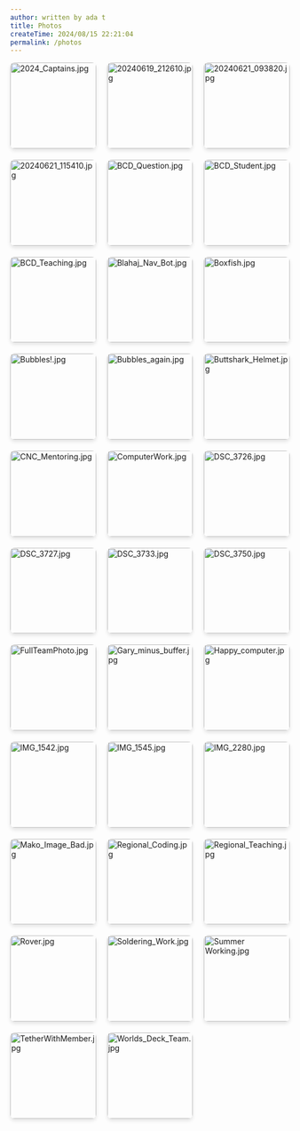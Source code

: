 ```yaml
---
author: written by ada t
title: Photos
createTime: 2024/08/15 22:21:04
permalink: /photos
---
```


<ClientOnly>
<div class="image-viewer">
    
<div class="image-item">
    <a href="/2024-08-15/2024_Captains.jpg" target="_blank" class="image-link">
        <img src="/thumbnails/thumb_2024_Captains.jpg?url" alt="2024_Captains.jpg" loading="lazy">
        <div class="image-overlay">
            <p class="image-title">2024_Captains.jpg</p>
            <p class="image-date">2024-08-15</p>
        </div>
    </a>
</div>
                
<div class="image-item">
    <a href="/2024-08-15/20240619_212610.jpg" target="_blank" class="image-link">
        <img src="/thumbnails/thumb_20240619_212610.jpg?url" alt="20240619_212610.jpg" loading="lazy">
        <div class="image-overlay">
            <p class="image-title">20240619_212610.jpg</p>
            <p class="image-date">2024-08-15</p>
        </div>
    </a>
</div>
                
<div class="image-item">
    <a href="/2024-08-15/20240621_093820.jpg" target="_blank" class="image-link">
        <img src="/thumbnails/thumb_20240621_093820.jpg?url" alt="20240621_093820.jpg" loading="lazy">
        <div class="image-overlay">
            <p class="image-title">20240621_093820.jpg</p>
            <p class="image-date">2024-08-15</p>
        </div>
    </a>
</div>
                
<div class="image-item">
    <a href="/2024-08-15/20240621_115410.jpg" target="_blank" class="image-link">
        <img src="/thumbnails/thumb_20240621_115410.jpg?url" alt="20240621_115410.jpg" loading="lazy">
        <div class="image-overlay">
            <p class="image-title">20240621_115410.jpg</p>
            <p class="image-date">2024-08-15</p>
        </div>
    </a>
</div>
                
<div class="image-item">
    <a href="/2024-08-15/BCD_Question.jpg" target="_blank" class="image-link">
        <img src="/thumbnails/thumb_BCD_Question.jpg?url" alt="BCD_Question.jpg" loading="lazy">
        <div class="image-overlay">
            <p class="image-title">BCD_Question.jpg</p>
            <p class="image-date">2024-08-15</p>
        </div>
    </a>
</div>
                
<div class="image-item">
    <a href="/2024-08-15/BCD_Student.jpg" target="_blank" class="image-link">
        <img src="/thumbnails/thumb_BCD_Student.jpg?url" alt="BCD_Student.jpg" loading="lazy">
        <div class="image-overlay">
            <p class="image-title">BCD_Student.jpg</p>
            <p class="image-date">2024-08-15</p>
        </div>
    </a>
</div>
                
<div class="image-item">
    <a href="/2024-08-15/BCD_Teaching.jpg" target="_blank" class="image-link">
        <img src="/thumbnails/thumb_BCD_Teaching.jpg?url" alt="BCD_Teaching.jpg" loading="lazy">
        <div class="image-overlay">
            <p class="image-title">BCD_Teaching.jpg</p>
            <p class="image-date">2024-08-15</p>
        </div>
    </a>
</div>
                
<div class="image-item">
    <a href="/2024-08-15/Blahaj_Nav_Bot.jpg" target="_blank" class="image-link">
        <img src="/thumbnails/thumb_Blahaj_Nav_Bot.jpg?url" alt="Blahaj_Nav_Bot.jpg" loading="lazy">
        <div class="image-overlay">
            <p class="image-title">Blahaj_Nav_Bot.jpg</p>
            <p class="image-date">2024-08-15</p>
        </div>
    </a>
</div>
                
<div class="image-item">
    <a href="/2024-08-15/Boxfish.jpg" target="_blank" class="image-link">
        <img src="/thumbnails/thumb_Boxfish.jpg?url" alt="Boxfish.jpg" loading="lazy">
        <div class="image-overlay">
            <p class="image-title">Boxfish.jpg</p>
            <p class="image-date">2024-08-15</p>
        </div>
    </a>
</div>
                
<div class="image-item">
    <a href="/2024-08-15/Bubbles!.jpg" target="_blank" class="image-link">
        <img src="/thumbnails/thumb_Bubbles!.jpg?url" alt="Bubbles!.jpg" loading="lazy">
        <div class="image-overlay">
            <p class="image-title">Bubbles!.jpg</p>
            <p class="image-date">2024-08-15</p>
        </div>
    </a>
</div>
                
<div class="image-item">
    <a href="/2024-08-15/Bubbles_again.jpg" target="_blank" class="image-link">
        <img src="/thumbnails/thumb_Bubbles_again.jpg?url" alt="Bubbles_again.jpg" loading="lazy">
        <div class="image-overlay">
            <p class="image-title">Bubbles_again.jpg</p>
            <p class="image-date">2024-08-15</p>
        </div>
    </a>
</div>
                
<div class="image-item">
    <a href="/2024-08-15/Buttshark_Helmet.jpg" target="_blank" class="image-link">
        <img src="/thumbnails/thumb_Buttshark_Helmet.jpg?url" alt="Buttshark_Helmet.jpg" loading="lazy">
        <div class="image-overlay">
            <p class="image-title">Buttshark_Helmet.jpg</p>
            <p class="image-date">2024-08-15</p>
        </div>
    </a>
</div>
                
<div class="image-item">
    <a href="/2024-08-15/CNC_Mentoring.jpg" target="_blank" class="image-link">
        <img src="/thumbnails/thumb_CNC_Mentoring.jpg?url" alt="CNC_Mentoring.jpg" loading="lazy">
        <div class="image-overlay">
            <p class="image-title">CNC_Mentoring.jpg</p>
            <p class="image-date">2024-08-15</p>
        </div>
    </a>
</div>
                
<div class="image-item">
    <a href="/2024-08-15/ComputerWork.jpg" target="_blank" class="image-link">
        <img src="/thumbnails/thumb_ComputerWork.jpg?url" alt="ComputerWork.jpg" loading="lazy">
        <div class="image-overlay">
            <p class="image-title">ComputerWork.jpg</p>
            <p class="image-date">2024-08-15</p>
        </div>
    </a>
</div>
                
<div class="image-item">
    <a href="/2024-08-15/DSC_3726.jpg" target="_blank" class="image-link">
        <img src="/thumbnails/thumb_DSC_3726.jpg?url" alt="DSC_3726.jpg" loading="lazy">
        <div class="image-overlay">
            <p class="image-title">DSC_3726.jpg</p>
            <p class="image-date">2024-08-15</p>
        </div>
    </a>
</div>
                
<div class="image-item">
    <a href="/2024-08-15/DSC_3727.jpg" target="_blank" class="image-link">
        <img src="/thumbnails/thumb_DSC_3727.jpg?url" alt="DSC_3727.jpg" loading="lazy">
        <div class="image-overlay">
            <p class="image-title">DSC_3727.jpg</p>
            <p class="image-date">2024-08-15</p>
        </div>
    </a>
</div>
                
<div class="image-item">
    <a href="/2024-08-15/DSC_3733.jpg" target="_blank" class="image-link">
        <img src="/thumbnails/thumb_DSC_3733.jpg?url" alt="DSC_3733.jpg" loading="lazy">
        <div class="image-overlay">
            <p class="image-title">DSC_3733.jpg</p>
            <p class="image-date">2024-08-15</p>
        </div>
    </a>
</div>
                
<div class="image-item">
    <a href="/2024-08-15/DSC_3750.jpg" target="_blank" class="image-link">
        <img src="/thumbnails/thumb_DSC_3750.jpg?url" alt="DSC_3750.jpg" loading="lazy">
        <div class="image-overlay">
            <p class="image-title">DSC_3750.jpg</p>
            <p class="image-date">2024-08-15</p>
        </div>
    </a>
</div>
                
<div class="image-item">
    <a href="/2024-08-15/FullTeamPhoto.jpg" target="_blank" class="image-link">
        <img src="/thumbnails/thumb_FullTeamPhoto.jpg?url" alt="FullTeamPhoto.jpg" loading="lazy">
        <div class="image-overlay">
            <p class="image-title">FullTeamPhoto.jpg</p>
            <p class="image-date">2024-08-15</p>
        </div>
    </a>
</div>
                
<div class="image-item">
    <a href="/2024-08-15/Gary_minus_buffer.jpg" target="_blank" class="image-link">
        <img src="/thumbnails/thumb_Gary_minus_buffer.jpg?url" alt="Gary_minus_buffer.jpg" loading="lazy">
        <div class="image-overlay">
            <p class="image-title">Gary_minus_buffer.jpg</p>
            <p class="image-date">2024-08-15</p>
        </div>
    </a>
</div>
                
<div class="image-item">
    <a href="/2024-08-15/Happy_computer.jpg" target="_blank" class="image-link">
        <img src="/thumbnails/thumb_Happy_computer.jpg?url" alt="Happy_computer.jpg" loading="lazy">
        <div class="image-overlay">
            <p class="image-title">Happy_computer.jpg</p>
            <p class="image-date">2024-08-15</p>
        </div>
    </a>
</div>
                
<div class="image-item">
    <a href="/2024-08-15/IMG_1542.jpg" target="_blank" class="image-link">
        <img src="/thumbnails/thumb_IMG_1542.jpg?url" alt="IMG_1542.jpg" loading="lazy">
        <div class="image-overlay">
            <p class="image-title">IMG_1542.jpg</p>
            <p class="image-date">2024-08-15</p>
        </div>
    </a>
</div>
                
<div class="image-item">
    <a href="/2024-08-15/IMG_1545.jpg" target="_blank" class="image-link">
        <img src="/thumbnails/thumb_IMG_1545.jpg?url" alt="IMG_1545.jpg" loading="lazy">
        <div class="image-overlay">
            <p class="image-title">IMG_1545.jpg</p>
            <p class="image-date">2024-08-15</p>
        </div>
    </a>
</div>
                
<div class="image-item">
    <a href="/2024-08-15/IMG_2280.jpg" target="_blank" class="image-link">
        <img src="/thumbnails/thumb_IMG_2280.jpg?url" alt="IMG_2280.jpg" loading="lazy">
        <div class="image-overlay">
            <p class="image-title">IMG_2280.jpg</p>
            <p class="image-date">2024-08-15</p>
        </div>
    </a>
</div>
                
<div class="image-item">
    <a href="/2024-08-15/Mako_Image_Bad.jpg" target="_blank" class="image-link">
        <img src="/thumbnails/thumb_Mako_Image_Bad.jpg?url" alt="Mako_Image_Bad.jpg" loading="lazy">
        <div class="image-overlay">
            <p class="image-title">Mako_Image_Bad.jpg</p>
            <p class="image-date">2024-08-15</p>
        </div>
    </a>
</div>
                
<div class="image-item">
    <a href="/2024-08-15/Regional_Coding.jpg" target="_blank" class="image-link">
        <img src="/thumbnails/thumb_Regional_Coding.jpg?url" alt="Regional_Coding.jpg" loading="lazy">
        <div class="image-overlay">
            <p class="image-title">Regional_Coding.jpg</p>
            <p class="image-date">2024-08-15</p>
        </div>
    </a>
</div>
                
<div class="image-item">
    <a href="/2024-08-15/Regional_Teaching.jpg" target="_blank" class="image-link">
        <img src="/thumbnails/thumb_Regional_Teaching.jpg?url" alt="Regional_Teaching.jpg" loading="lazy">
        <div class="image-overlay">
            <p class="image-title">Regional_Teaching.jpg</p>
            <p class="image-date">2024-08-15</p>
        </div>
    </a>
</div>
                
<div class="image-item">
    <a href="/2024-08-15/Rover.jpg" target="_blank" class="image-link">
        <img src="/thumbnails/thumb_Rover.jpg?url" alt="Rover.jpg" loading="lazy">
        <div class="image-overlay">
            <p class="image-title">Rover.jpg</p>
            <p class="image-date">2024-08-15</p>
        </div>
    </a>
</div>
                
<div class="image-item">
    <a href="/2024-08-15/Soldering_Work.jpg" target="_blank" class="image-link">
        <img src="/thumbnails/thumb_Soldering_Work.jpg?url" alt="Soldering_Work.jpg" loading="lazy">
        <div class="image-overlay">
            <p class="image-title">Soldering_Work.jpg</p>
            <p class="image-date">2024-08-15</p>
        </div>
    </a>
</div>
                
<div class="image-item">
    <a href="/2024-08-15/Summer Working.jpg" target="_blank" class="image-link">
        <img src="/thumbnails/thumb_Summer Working.jpg?url" alt="Summer Working.jpg" loading="lazy">
        <div class="image-overlay">
            <p class="image-title">Summer Working.jpg</p>
            <p class="image-date">2024-08-15</p>
        </div>
    </a>
</div>
                
<div class="image-item">
    <a href="/2024-08-15/TetherWithMember.jpg" target="_blank" class="image-link">
        <img src="/thumbnails/thumb_TetherWithMember.jpg?url" alt="TetherWithMember.jpg" loading="lazy">
        <div class="image-overlay">
            <p class="image-title">TetherWithMember.jpg</p>
            <p class="image-date">2024-08-15</p>
        </div>
    </a>
</div>
                
<div class="image-item">
    <a href="/2024-08-15/Worlds_Deck_Team.jpg" target="_blank" class="image-link">
        <img src="/thumbnails/thumb_Worlds_Deck_Team.jpg?url" alt="Worlds_Deck_Team.jpg" loading="lazy">
        <div class="image-overlay">
            <p class="image-title">Worlds_Deck_Team.jpg</p>
            <p class="image-date">2024-08-15</p>
        </div>
    </a>
</div>
                
</div>
</ClientOnly>

<style>
.image-viewer {
    display: grid;
    grid-template-columns: repeat(3, 1fr);
    gap: 20px;
    margin-bottom: 40px;
    width: 100%;
}
.image-grid {
    display: contents; 
}

.image-item {
    position: relative;
    overflow: hidden;
    border-radius: 8px;
    box-shadow: 0 4px 6px rgba(0, 0, 0, 0.1);
    transition: transform 0.3s ease;
    aspect-ratio: 1 / 1;
    width: 100%; 
}

.image-item:hover {
    transform: translateY(-5px);
}

.image-link {
    display: block;
    position: relative;
    width: 100%;
    height: 100%;
}

.image-link img {
    width: 100%;
    height: 100%;
    object-fit: cover;
    display: block;
}

.image-overlay {
    position: absolute;
    bottom: 0;
    left: 0;
    right: 0;
    background: rgba(0, 0, 0, 0.7);
    color: white;
    padding: 10px;
    transform: translateY(100%);
    transition: transform 0.3s ease;
}

.image-item:hover .image-overlay {
    transform: translateY(0);
}

.image-title {
    margin: 0;
    font-size: 14px;
    font-weight: bold;
    white-space: nowrap;
    overflow: hidden;
    text-overflow: ellipsis;
}

.image-date {
    margin: 5px 0 0;
    font-size: 12px;
    opacity: 0.8;
}
</style>
